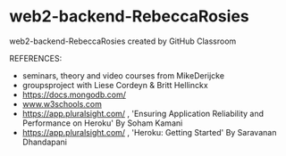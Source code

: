 # web2-backend-RebeccaRosies
web2-backend-RebeccaRosies created by GitHub Classroom

REFERENCES:
- seminars, theory and video courses from MikeDerijcke
- groupsproject with Liese Cordeyn & Britt Hellinckx 
- https://docs.mongodb.com/
- www.w3schools.com
- https://app.pluralsight.com/ , 'Ensuring Application Reliability and Performance on Heroku' By Soham Kamani
- https://app.pluralsight.com/ , 'Heroku: Getting Started' By Saravanan Dhandapani
